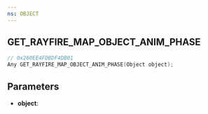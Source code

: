 ```yaml
---
ns: OBJECT
---
```

## GET_RAYFIRE_MAP_OBJECT_ANIM_PHASE

```c
// 0x260EE4FDBDF4DB01
Any GET_RAYFIRE_MAP_OBJECT_ANIM_PHASE(Object object);
```

## Parameters
* **object**:
